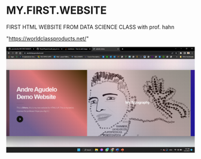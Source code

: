 # MY.FIRST.WEBSITE
FIRST HTML WEBSITE FROM DATA SCIENCE CLASS with prof. hahn


"https://worldclassproducts.net/"

![alt text](https://github.com/yevenbother/MY.FIRST.WEBSITE/blob/main/website.png?raw=true)
